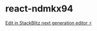 # react-ndmkx94

[Edit in StackBlitz next generation editor ⚡️](https://stackblitz.com/~/github.com/JoseNO23/react-ndmkx94)